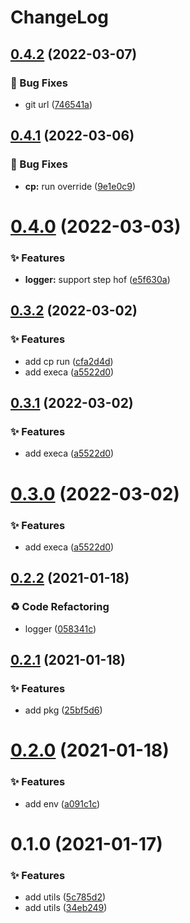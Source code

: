 # ChangeLog 

## [0.4.2](https://github.com/chnliquan/node-utils/compare/v0.4.1...v0.4.2) (2022-03-07)


### 🐛 Bug Fixes

* git url ([746541a](https://github.com/chnliquan/node-utils/commit/746541a722545870cba8408a656e08e78ecb915a))



 

## [0.4.1](https://github.com/chnliquan/node-utils/compare/v0.4.0...v0.4.1) (2022-03-06)


### 🐛 Bug Fixes

* **cp:** run override ([9e1e0c9](https://github.com/chnliquan/node-utils/commit/9e1e0c96e9093d32908efc93c06feea9f7931e7b))



 

# [0.4.0](https://github.com/chnliquan/node-utils/compare/v0.3.2...v0.4.0) (2022-03-03)


### ✨ Features

* **logger:** support step hof ([e5f630a](https://github.com/chnliquan/node-utils/commit/e5f630ad2afcae56316f484eaeb3d10e40c8b7bb))



 

## [0.3.2](https://github.com/chnliquan/node-utils/compare/v0.2.2...v0.3.2) (2022-03-02)


### ✨ Features

* add cp run ([cfa2d4d](https://github.com/chnliquan/node-utils/commit/cfa2d4d342fdb33612c0e8e5cec02bd09af6ba84))
* add execa ([a5522d0](https://github.com/chnliquan/node-utils/commit/a5522d05f71c4d1553981912f780ecafc8745e88))



 

## [0.3.1](https://github.com/chnliquan/node-utils/compare/v0.2.2...v0.3.1) (2022-03-02)


### ✨ Features

* add execa ([a5522d0](https://github.com/chnliquan/node-utils/commit/a5522d05f71c4d1553981912f780ecafc8745e88))



 

# [0.3.0](https://github.com/chnliquan/node-utils/compare/v0.2.2...v0.3.0) (2022-03-02)


### ✨ Features

* add execa ([a5522d0](https://github.com/chnliquan/node-utils/commit/a5522d05f71c4d1553981912f780ecafc8745e88))



 

## [0.2.2](https://github.com/chnliquan/node-utils/compare/v0.2.1...v0.2.2) (2021-01-18)


### ♻ Code Refactoring

* logger ([058341c](https://github.com/chnliquan/node-utils/commit/058341c558ced44bd215a43822bb2adec1975325))



 

## [0.2.1](https://github.com/chnliquan/node-utils/compare/v0.2.0...v0.2.1) (2021-01-18)


### ✨ Features

* add pkg ([25bf5d6](https://github.com/chnliquan/node-utils/commit/25bf5d633ce00f90d74d64432dc21e52541d8d84))



 

# [0.2.0](https://github.com/chnliquan/node-utils/compare/v0.1.0...v0.2.0) (2021-01-18)


### ✨ Features

* add env ([a091c1c](https://github.com/chnliquan/node-utils/commit/a091c1c439961ca9ac4b3be60b467d294d768250))



 

# 0.1.0 (2021-01-17)


### ✨ Features

* add utils ([5c785d2](https://github.com/chnliquan/node-utils/commit/5c785d2eb056d0e830037d7fa7f088f948bb4127))
* add utils ([34eb249](https://github.com/chnliquan/node-utils/commit/34eb24982bbe60e9c3a71a91842992493ea60d38))